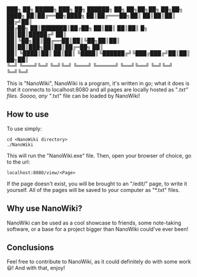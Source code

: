 ███╗   ██╗ █████╗ ███╗   ██╗ ██████╗ ██╗    ██╗██╗██╗  ██╗██╗  
████╗  ██║██╔══██╗████╗  ██║██╔═══██╗██║    ██║██║██║ ██╔╝██║  
██╔██╗ ██║███████║██╔██╗ ██║██║   ██║██║ █╗ ██║██║█████╔╝ ██║  
██║╚██╗██║██╔══██║██║╚██╗██║██║   ██║██║███╗██║██║██╔═██╗ ██║  
██║ ╚████║██║  ██║██║ ╚████║╚██████╔╝╚███╔███╔╝██║██║  ██╗██║  
╚═╝  ╚═══╝╚═╝  ╚═╝╚═╝  ╚═══╝ ╚═════╝  ╚══╝╚══╝ ╚═╝╚═╝  ╚═╝╚═╝  

This is "NanoWiki", NanoWiki is a program, it's written in go;
what it does is that it connects to localhost:8080 and all pages are 
locally hosted as "*.txt" files. Soooo, any "*.txt" file can be loaded
by NanoWiki! 

## How to use
To use simply:
```batch
cd <NanoWiki directory>
./NanoWiki
```
This will run the "NanoWiki.exe" file. Then, open your browser of choice,
go to the url: 
```batch
localhost:8080/view/<Page>
```
If the page
doesn't exist, you will be brought to an "/edit/" page, to write it yourself. All
of the pages will be saved to your computer as "*.txt" files.

## Why use NanoWiki?
NanoWiki can be used as a cool showcase to friends, some note-taking software,
or a base for a project bigger than NanoWiki could've ever been!

## Conclusions
Feel free to contribute to NanoWiki, as it could definitely do with some work 😃!
And with that, enjoy!
